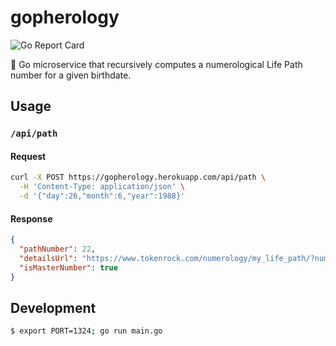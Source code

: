 # gopherology
![Go Report Card](https://goreportcard.com/badge/github.com/droxey/gopherology)

🔮 Go microservice that recursively computes a numerological Life Path number for a given birthdate.

## Usage

### `/api/path`

#### Request

```bash
curl -X POST https://gopherology.herokuapp.com/api/path \
  -H 'Content-Type: application/json' \
  -d '{"day":26,"month":6,"year":1988}'
```

#### Response

```json
{
  "pathNumber": 22,
  "detailsUrl": "https://www.tokenrock.com/numerology/my_life_path/?num=22",
  "isMasterNumber": true
}
```

## Development

```bash
$ export PORT=1324; go run main.go
```
